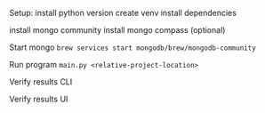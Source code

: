 Setup:
install python version
create venv
install dependencies

install mongo community
install mongo compass (optional)

Start mongo
```brew services start mongodb/brew/mongodb-community```

Run program
```main.py <relative-project-location>```

Verify results CLI

Verify results UI

